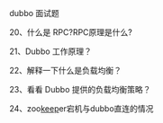 dubbo 面试题



 20、什么是 RPC?RPC原理是什么? 

 21、Dubbo 工作原理？ 

 22、解释一下什么是负载均衡？ 

 23、看看 Dubbo 提供的负载均衡策略？ 

 24、zoo[keep]()er宕机与dubbo直连的情况